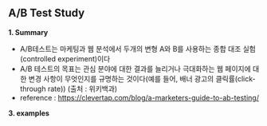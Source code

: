 ## A/B Test Study ##

**1. Summary**

 - A/B테스트는 마케팅과 웹 분석에서 두개의 변형 A와 B를 사용하는 종합 대조 실험(controlled experiment)이다
 - A/B 테스트의 목표는 관심 분야에 대한 결과를 늘리거나 극대화하는 웹 페이지에 대한 변경 사항이 무엇인지를 규명하는 것이다(예를 들어, 배너 광고의 클릭률(click-through rate)) (출처 : 위키백과) 
 - reference : https://clevertap.com/blog/a-marketers-guide-to-ab-testing/


**3. examples**
